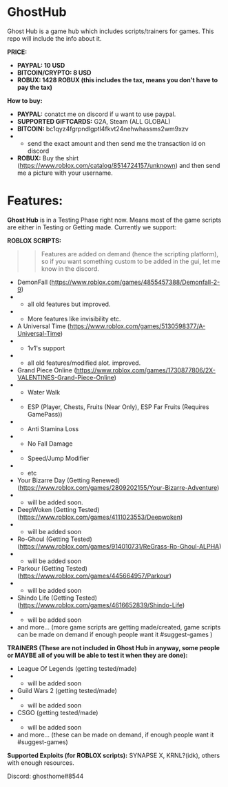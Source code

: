 # GhostHub
Ghost Hub is a game hub which includes scripts/trainers for games. This repo will include the info about it.

**PRICE:**
- **PAYPAL: 10 USD**
- **BITCOIN/CRYPTO: 8 USD**
- **ROBUX: 1428 ROBUX (this includes the tax, means you don't have to pay the tax)**

**How to buy:**
- **PAYPAL:** conatct me on discord if u want to use paypal.
- **SUPPORTED GIFTCARDS:** G2A, Steam (ALL GLOBAL)
- **BITCOIN:** bc1qyz4fgrpndlgptl4fkvt24nehwhassms2wm9xzv 
- - send the exact amount and then send me the transaction id on discord
- **ROBUX:** Buy the shirt (https://www.roblox.com/catalog/8514724157/unknown) and then send me a picture with your username.

# Features:
**Ghost Hub** is in a Testing Phase right now. Means most of the game scripts are either in Testing or Getting made. Currently we support:

**ROBLOX SCRIPTS:**
>> Features are added on demand (hence the scripting platform), so if you want something custom to be added in the gui, let me know in the discord.
+ DemonFall (https://www.roblox.com/games/4855457388/Demonfall-2-9)
+ + all old features but improved.
+ + More features like invisibility etc.
+ A Universal Time (https://www.roblox.com/games/5130598377/A-Universal-Time)
+ + 1v1's support
+ + all old features/modified alot. improved.
+ Grand Piece Online (https://www.roblox.com/games/1730877806/2X-VALENTINES-Grand-Piece-Online)
+ + Water Walk
+ + ESP (Player, Chests, Fruits (Near Only), ESP Far Fruits (Requires GamePass))
+ + Anti Stamina Loss
+ + No Fall Damage
+ + Speed/Jump Modifier
+ + etc
+ Your Bizarre Day (Getting Renewed) (https://www.roblox.com/games/2809202155/Your-Bizarre-Adventure)
+ + will be added soon.
+ DeepWoken (Getting Tested) (https://www.roblox.com/games/4111023553/Deepwoken)
+ + will be added soon
+ Ro-Ghoul (Getting Tested) (https://www.roblox.com/games/914010731/ReGrass-Ro-Ghoul-ALPHA)
+ + will be added soon
+ Parkour (Getting Tested) (https://www.roblox.com/games/445664957/Parkour)
+ + will be added soon
+ Shindo Life (Getting Tested) (https://www.roblox.com/games/4616652839/Shindo-Life)
+ + will be added soon
+ and more... (more game scripts are getting made/created, game scripts can be made on demand if enough people want it #suggest-games )

**TRAINERS (These are not included in Ghost Hub in anyway, some people or MAYBE all of you will be able to test it when they are done):**
- League Of Legends (getting tested/made)
- - will be added soon
- Guild Wars 2 (getting tested/made)
- - will be added soon
- CSGO (getting tested/made)
- - will be added soon
- and more... (these can be made on demand, if enough people want it #suggest-games)

**Supported Exploits (for ROBLOX scripts):** SYNAPSE X, KRNL?(idk), others with enough resources.

Discord: ghosthome#8544
